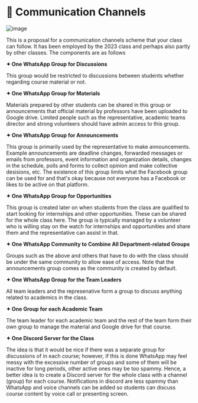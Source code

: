 # 💬 Communication Channels

![image](https://media3.giphy.com/media/3o7bucZfOGGG4gWlPy/giphy.gif?cid=ecf05e475va2xwxe5ildgxty7lxixvheio8bl0l10kw42ng7&ep=v1_gifs_search&rid=giphy.gif&ct=g)

This is a proposal for a communication channels scheme that your class can follow. It has been employed by the 2023 class and perhaps also partly by other classes. The components are as follows


**✦ One WhatsApp Group for Discussions**

This group would be restricted to discussions between students whether regarding course material or not. 

**✦ One WhatsApp Group for Materials**

Materials prepared by other students can be shared in this group or announcements that official material by professors have been uploaded to Google drive. Limited people such as the representative, academic teams director and strong volunteers should have admin access to this group.

**✦ One WhatsApp Group for Announcements**

This group is primarily used by the representative to make announcements. Example announcements are deadline changes, forwarded messages or emails from professors, event information and organization details, changes in the schedule, polls and forms to collect opinion and make collective desisions, etc. The existence of this group limits what the Facebook group can be used for and that's okay because not everyone has a Facebook or likes to be active on that platform.

**✦ One WhatsApp Group for Opportunities**

This group is created later on when students from the class are qualified to start looking for internships and other opportunities. These can be shared for the whole class here. The group is typically managed by a volunteer who is willing stay on the watch for internships and opportunities and share them and the representative can assist in that.

**✦ One WhatsApp Community to Combine All Department-related Groups**

Groups such as the above and others that have to do with the class should be under the same community to allow ease of access. Note that the announcements group comes as the community is created by default.

**✦ One WhatsApp Group for the Team Leaders**

All team leaders and the represenative form a group to discuss anything related to academics in the class.

**✦ One Group for each Academic Team**

The team leader for each academic team and the rest of the team form their own group to manage the material and Google drive for that course.

**✦ One Discord Server for the Class**

The idea is that it would be nice if there was a separate group for discussions of in each course; however, if this is done WhatsApp may feel messy with the excessive number of groups and some of them will be inactive for long periods, other active ones may be too spammy. Hence, a better idea is to create a Discord server for the whole class with a channel (group) for each course. Notifications in discord are less spammy than WhatsApp and voice channels can be added so students can discuss course content by voice call or presenting screen.